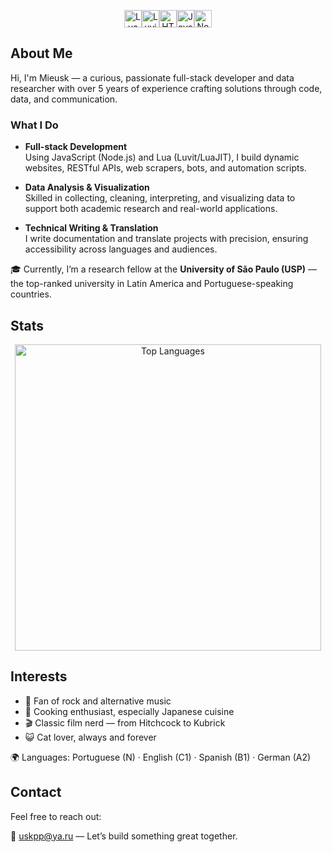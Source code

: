 <p align="center"><a href="http://lua.org"><img src="https://img.shields.io/badge/Lua-%232C2D72.svg?style=for-the-badge&logo=lua&logoColor=white" alt="Lua" height="28"/></a><a href="https://luvit.io/"><img src="https://img.shields.io/badge/Luvit-262626?style=for-the-badge&logo=lua&logoColor=white" alt="Luvit" height="28"/></a><a href="https://developer.mozilla.org/en-US/docs/Web/HTML"><img src="https://img.shields.io/badge/HTML5-F16529?style=for-the-badge&logo=html5&logoColor=white" alt="HTML5" height="28"/></a><a href="https://developer.mozilla.org/en-US/docs/Web/JavaScript"><img src="https://img.shields.io/badge/JavaScript-%23F7DF1E.svg?style=for-the-badge&logo=javascript&logoColor=%23323330" alt="JavaScript" height="28"/></a><a href="https://nodejs.org/"><img src="https://img.shields.io/badge/Node.js-339933?style=for-the-badge&logo=node.js&logoColor=white" alt="Node.js" height="28"/></a></p>


## About Me

Hi, I'm Mieusk — a curious, passionate full-stack developer and data researcher with over 5 years of experience crafting solutions through code, data, and communication.


### What I Do

- **Full-stack Development**  
  Using JavaScript (Node.js) and Lua (Luvit/LuaJIT), I build dynamic websites, RESTful APIs, web scrapers, bots, and automation scripts.

- **Data Analysis & Visualization**  
  Skilled in collecting, cleaning, interpreting, and visualizing data to support both academic research and real-world applications.

- **Technical Writing & Translation**  
  I write documentation and translate projects with precision, ensuring accessibility across languages and audiences.

🎓 Currently, I’m a research fellow at the **University of São Paulo (USP)** — the top-ranked university in Latin America and Portuguese-speaking countries.


## Stats

<p align="center">
  <img src="https://github-readme-stats.vercel.app/api/top-langs/?username=mieusk&layout=compact&theme=apprentice&hide_border=true&bg_color=1e2124&card_width=485&line_height=680" alt="Top Languages" width="490"/>
</p>


## Interests

- 🎵 Fan of rock and alternative music  
- 🍣 Cooking enthusiast, especially Japanese cuisine  
- 🎬 Classic film nerd — from Hitchcock to Kubrick  
- 😺 Cat lover, always and forever

🌍 Languages: Portuguese (N) · English (C1) · Spanish (B1) · German (A2)


## Contact

Feel free to reach out:

📧 [uskpp@ya.ru](mailto:uskpp@ya.ru) — Let’s build something great together.

